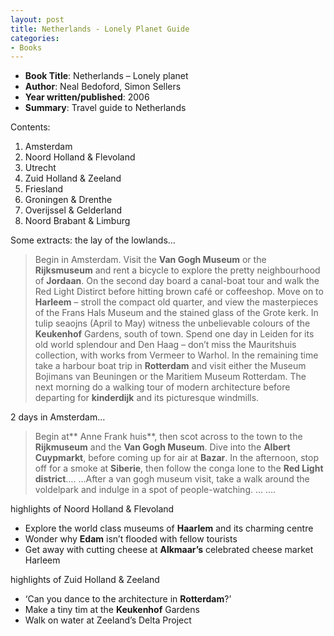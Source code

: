 ```yaml
---
layout: post
title: Netherlands - Lonely Planet Guide
categories:
- Books
---
```


- **Book Title**: Netherlands – Lonely planet
- **Author**: Neal Bedoford, Simon Sellers
- **Year written/published**: 2006
- **Summary**: Travel guide to Netherlands

Contents:

1. Amsterdam
2. Noord Holland & Flevoland
3. Utrecht
4. Zuid Holland & Zeeland
5. Friesland
6. Groningen & Drenthe
7. Overijssel & Gelderland
8. Noord Brabant & Limburg

Some extracts: the lay of the lowlands…

> Begin in Amsterdam. Visit the **Van Gogh Museum** or the **Rijksmuseum** and rent a bicycle to explore the pretty neighbourhood of **Jordaan**. On the second day board a canal-boat tour and walk the Red Light Distirct before hitting brown café or coffeeshop. Move on to **Harleem** – stroll the compact old quarter, and view the masterpieces of the Frans Hals Museum and the stained glass of the Grote kerk. In tulip seaojns (April to May) witness the unbelievable colours of the **Keukenhof** Gardens, south of town. Spend one day in Leiden for its old world splendour and Den Haag – don’t miss the Mauritshuis collection, with works from Vermeer to Warhol. In the remaining time take a harbour boat trip in **Rotterdam** and visit either the Museum Bojimans van Beuningen or the Maritiem Museum Rotterdam. The next morning do a walking tour of modern architecture before departing for **kinderdijk** and its picturesque windmills.

2 days in Amsterdam…

> Begin at** Anne Frank huis**, then scot across to the town to the **Rijkmuseum** and the **Van Gogh Museum**. Dive into the **Albert Cuypmarkt**, before coming up for air at **Bazar**. In the afternoon, stop off for a smoke at **Siberie**, then follow the conga lone to the **Red Light district**…. …After a van gogh museum visit, take a walk around the voldelpark and indulge in a spot of people-watching. … ….

highlights of Noord Holland & Flevoland

- Explore the world class museums of **Haarlem** and its charming centre
- Wonder why **Edam** isn’t flooded with fellow tourists
- Get away with cutting cheese at **Alkmaar’s** celebrated cheese market Harleem

highlights of Zuid Holland & Zeeland

- ‘Can you dance to the architecture in **Rotterdam**?’
- Make a tiny tim at the **Keukenhof** Gardens
- Walk on water at Zeeland’s Delta Project
